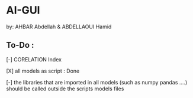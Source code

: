 # AI-GUI
by: AHBAR Abdellah &amp; ABDELLAOUI Hamid 

## To-Do :

[-] CORELATION Index

[X] all models as script : Done

[-] the libraries that are imported in all models (such as numpy pandas ....) should be called outside the scripts models files
